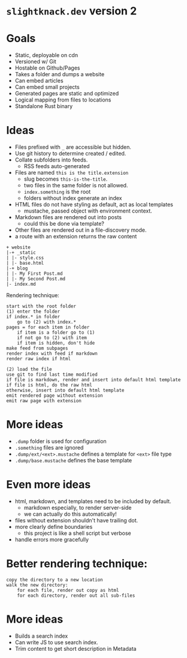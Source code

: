 # `slightknack.dev` version 2

# Goals
- Static, deployable on cdn
- Versioned w/ Git
- Hostable on Github/Pages
- Takes a folder and dumps a website
- Can embed articles
- Can embed small projects
- Generated pages are static and optimized
- Logical mapping from files to locations
- Standalone Rust binary

# Ideas
- Files prefixed with `_` are accessible but hidden.
- Use git history to determine created / edited.
- Collate subfolders into feeds.
    - RSS feeds auto-generated
- Files are named `this is the title.extension`
    - slug becomes `this-is-the-title`.
    - two files in the same folder is not allowed.
    - `index.something` is the root
    - folders without index generate an index
- HTML files do not have styling as default, act as local templates
    - mustache, passed object with environment context.
- Markdown files are rendered out into posts
    - could this be done via template?
- Other files are rendered out in a file-discovery mode.
- a route with an extension returns the raw content

```
+ website
|-+ _static
| |- style.css
| |- base.html
|-+ blog
| |- My First Post.md
| |- My Second Post.md
|- index.md
```

Rendering technique:
```
start with the root folder
(1) enter the folder
if index.* in folder
    go to (2) with index.*
pages = for each item in folder
    if item is a folder go to (1)
    if not go to (2) with item
    if item is hidden, don't hide
make feed from subpages
render index with feed if markdown
render raw index if html

(2) load the file
use git to find last time modified
if file is markdown, render and insert into default html template
if file is html, do the raw html
otherwise, insert into default html template
emit rendered page without extension
emit raw page with extension
```

# More ideas

- `.dump` folder is used for configuration
- `.something` files are ignored
- `.dump/ext/<ext>.mustache` defines a template for `<ext>` file type
- `.dump/base.mustache` defines the base template

# Even more ideas

- html, markdown, and templates need to be included by default.
    - markdown especially, to render server-side
    - we can actually do this automatically!
- files without extension shouldn't have trailing dot.
- more clearly define boundaries
    - this project is like a shell script but verbose
- handle errors more gracefully

# Better rendering technique:
```
copy the directory to a new location
walk the new directory:
    for each file, render out copy as html
    for each directory, render out all sub-files
```

# More ideas

- Builds a search index
- Can write JS to use search index.
- Trim content to get short description in Metadata
